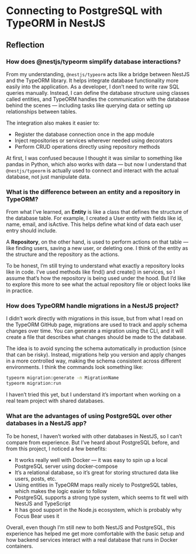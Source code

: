 # Connecting to PostgreSQL with TypeORM in NestJS
## Reflection
### How does @nestjs/typeorm simplify database interactions?
From my understanding, `@nestjs/typeorm` acts like a bridge between NestJS and the TypeORM library. It helps integrate database functionality more easily into the application. As a developer, I don’t need to write raw SQL queries manually. Instead, I can define the database structure using classes called entities, and TypeORM handles the communication with the database behind the scenes — including tasks like querying data or setting up relationships between tables.

The integration also makes it easier to:
- Register the database connection once in the app module
- Inject repositories or services wherever needed using decorators
- Perform CRUD operations directly using repository methods

At first, I was confused because I thought it was similar to something like pandas in Python, which also works with data — but now I understand that `@nestjs/typeorm` is actually used to connect and interact with the actual database, not just manipulate data.
### What is the difference between an entity and a repository in TypeORM?
From what I’ve learned, an **Entity** is like a class that defines the structure of the database table. For example, I created a User entity with fields like id, name, email, and isActive. This helps define what kind of data each user entry should include.

A **Repository**, on the other hand, is used to perform actions on that table — like finding users, saving a new user, or deleting one. I think of the entity as the structure and the repository as the actions.

To be honest, I’m still trying to understand what exactly a repository looks like in code. I’ve used methods like find() and create() in services, so I assume that’s how the repository is being used under the hood. But I’d like to explore this more to see what the actual repository file or object looks like in practice.

### How does TypeORM handle migrations in a NestJS project?
I didn’t work directly with migrations in this issue, but from what I read on the TypeORM GitHub page, migrations are used to track and apply schema changes over time. You can generate a migration using the CLI, and it will create a file that describes what changes should be made to the database.

The idea is to avoid syncing the schema automatically in production (since that can be risky). Instead, migrations help you version and apply changes in a more controlled way, making the schema consistent across different environments. I think the commands look something like:
```bash
typeorm migration:generate -n MigrationName
typeorm migration:run
```
I haven’t tried this yet, but I understand it’s important when working on a real team project with shared databases.

### What are the advantages of using PostgreSQL over other databases in a NestJS app?
To be honest, I haven’t worked with other databases in NestJS, so I can’t compare from experience. But I’ve heard about PostgreSQL before, and from this project, I noticed a few benefits:
- It works really well with Docker — it was easy to spin up a local PostgreSQL server using docker-compose
- It’s a relational database, so it’s great for storing structured data like users, posts, etc.
- Using entities in TypeORM maps really nicely to PostgreSQL tables, which makes the logic easier to follow
- PostgreSQL supports a strong type system, which seems to fit well with NestJS and TypeScript
- It has good support in the Node.js ecosystem, which is probably why Focus Bear uses it

Overall, even though I’m still new to both NestJS and PostgreSQL, this experience has helped me get more comfortable with the basic setup and how backend services interact with a real database that runs in Docker containers.

